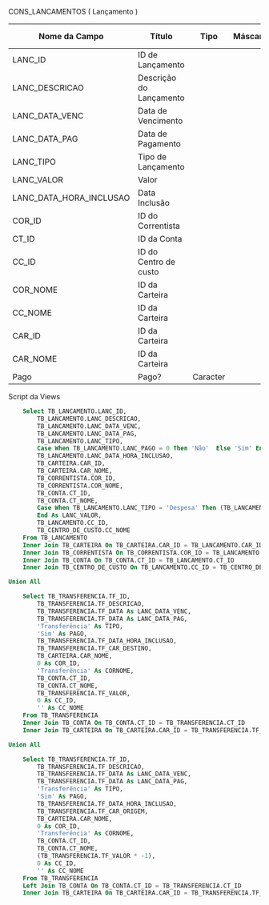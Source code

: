 CONS_LANCAMENTOS ( Lançamento )

| Nome da Campo    | Título                  | Tipo      | Máscara             | Tamanho | Permite Nulo |
| --------------   | ----------------------  | --------- | ------------------- | ------- | ------------ |
| LANC_ID          | ID de Lançamento        |
| LANC_DESCRICAO   | Descrição do Lançamento |
| LANC_DATA_VENC   | Data de Vencimento      |
| LANC_DATA_PAG    | Data de Pagamento       |
| LANC_TIPO        | Tipo de Lançamento      |
| LANC_VALOR       | Valor                   |
| LANC_DATA_HORA_INCLUSAO | Data Inclusão    |
| COR_ID           | ID do Correntista       |
| CT_ID            | ID da Conta             |
| CC_ID            | ID do Centro de custo   |
| COR_NOME         | ID da Carteira          |
| CC_NOME          | ID da Carteira          |
| CAR_ID           | ID da Carteira          |
| CAR_NOME         | ID da Carteira          |
| Pago             | Pago?                   | Caracter  |                     | 3       | Não          |


Script da Views

```sql
    Select TB_LANCAMENTO.LANC_ID,
        TB_LANCAMENTO.LANC_DESCRICAO,
        TB_LANCAMENTO.LANC_DATA_VENC,
        TB_LANCAMENTO.LANC_DATA_PAG,
        TB_LANCAMENTO.LANC_TIPO,
        Case When TB_LANCAMENTO.LANC_PAGO = 0 Then 'Não'  Else 'Sim' End As PAGO,
        TB_LANCAMENTO.LANC_DATA_HORA_INCLUSAO,
        TB_CARTEIRA.CAR_ID,
        TB_CARTEIRA.CAR_NOME,
        TB_CORRENTISTA.COR_ID,
        TB_CORRENTISTA.COR_NOME,
        TB_CONTA.CT_ID,
        TB_CONTA.CT_NOME,
        Case When TB_LANCAMENTO.LANC_TIPO = 'Despesa' Then (TB_LANCAMENTO.LANC_VALOR * -1)  Else TB_LANCAMENTO.LANC_VALOR
        End As LANC_VALOR,
        TB_LANCAMENTO.CC_ID,
        TB_CENTRO_DE_CUSTO.CC_NOME
    From TB_LANCAMENTO
    Inner Join TB_CARTEIRA On TB_CARTEIRA.CAR_ID = TB_LANCAMENTO.CAR_ID
    Inner Join TB_CORRENTISTA On TB_CORRENTISTA.COR_ID = TB_LANCAMENTO.COR_ID
    Inner Join TB_CONTA On TB_CONTA.CT_ID = TB_LANCAMENTO.CT_ID
    Inner Join TB_CENTRO_DE_CUSTO On TB_LANCAMENTO.CC_ID = TB_CENTRO_DE_CUSTO.CC_ID

Union All

    Select TB_TRANSFERENCIA.TF_ID,
        TB_TRANSFERENCIA.TF_DESCRICAO,
        TB_TRANSFERENCIA.TF_DATA As LANC_DATA_VENC,
        TB_TRANSFERENCIA.TF_DATA As LANC_DATA_PAG,
        'Transferência' As TIPO,
        'Sim' As PAGO,
        TB_TRANSFERENCIA.TF_DATA_HORA_INCLUSAO,
        TB_TRANSFERENCIA.TF_CAR_DESTINO,
        TB_CARTEIRA.CAR_NOME,
        0 As COR_ID,
        'Transferência' As CORNOME,
        TB_CONTA.CT_ID,
        TB_CONTA.CT_NOME,
        TB_TRANSFERENCIA.TF_VALOR,
        0 As CC_ID,
        '' As CC_NOME
    From TB_TRANSFERENCIA
    Inner Join TB_CONTA On TB_CONTA.CT_ID = TB_TRANSFERENCIA.CT_ID
    Inner Join TB_CARTEIRA On TB_CARTEIRA.CAR_ID = TB_TRANSFERENCIA.TF_CAR_DESTINO

Union All

    Select TB_TRANSFERENCIA.TF_ID,
        TB_TRANSFERENCIA.TF_DESCRICAO,
        TB_TRANSFERENCIA.TF_DATA As LANC_DATA_VENC,
        TB_TRANSFERENCIA.TF_DATA As LANC_DATA_PAG,
        'Transferência' As TIPO,
        'Sim' As PAGO,
        TB_TRANSFERENCIA.TF_DATA_HORA_INCLUSAO,
        TB_TRANSFERENCIA.TF_CAR_ORIGEM,
        TB_CARTEIRA.CAR_NOME,
        0 As COR_ID,
        'Transferência' As CORNOME,
        TB_CONTA.CT_ID,
        TB_CONTA.CT_NOME,
        (TB_TRANSFERENCIA.TF_VALOR * -1),
        0 As CC_ID,
        '' As CC_NOME
    From TB_TRANSFERENCIA
    Left Join TB_CONTA On TB_CONTA.CT_ID = TB_TRANSFERENCIA.CT_ID
    Inner Join TB_CARTEIRA On TB_CARTEIRA.CAR_ID = TB_TRANSFERENCIA.TF_CAR_ORIGEM
```